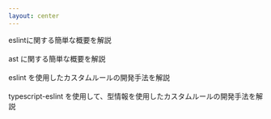 ```yaml
---
layout: center
---
```



<structure-point number="1" title="eslint とは">
  <span>eslintに関する簡単な概要を解説</span>
</structure-point>

<br />
<br />

<structure-point number="2" title="ast とは" class="opacity-50">
  <span>ast に関する簡単な概要を解説</span>
</structure-point>

<br />
<br />

<structure-point number="3" title="eslint を使用したカスタムルールの開発" class="opacity-50">
  <span>eslint を使用したカスタムルールの開発手法を解説</span>
</structure-point>

<br />
<br />

<structure-point  number="4" title="typescript-eslint を使用したカスタムルールの開発" class="opacity-50">
  <span>typescript-eslint を使用して、型情報を使用したカスタムルールの開発手法を解説</span>
</structure-point>
